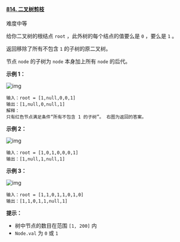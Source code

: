 #### [814. 二叉树剪枝](https://leetcode.cn/problems/binary-tree-pruning/)

难度中等

给你二叉树的根结点 `root` ，此外树的每个结点的值要么是 `0` ，要么是 `1` 。

返回移除了所有不包含 `1` 的子树的原二叉树。

节点 `node` 的子树为 `node` 本身加上所有 `node` 的后代。

 

**示例 1：**

![img](https://s3-lc-upload.s3.amazonaws.com/uploads/2018/04/06/1028_2.png)

```
输入：root = [1,null,0,0,1]
输出：[1,null,0,null,1]
解释：
只有红色节点满足条件“所有不包含 1 的子树”。 右图为返回的答案。
```

**示例 2：**

![img](https://s3-lc-upload.s3.amazonaws.com/uploads/2018/04/06/1028_1.png)

```
输入：root = [1,0,1,0,0,0,1]
输出：[1,null,1,null,1]
```

**示例 3：**

![img](https://s3-lc-upload.s3.amazonaws.com/uploads/2018/04/05/1028.png)

```
输入：root = [1,1,0,1,1,0,1,0]
输出：[1,1,0,1,1,null,1]
```

 

**提示：**

- 树中节点的数目在范围 `[1, 200]` 内
- `Node.val` 为 `0` 或 `1`